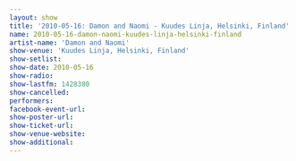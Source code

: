 ```yaml
---
layout: show
title: '2010-05-16: Damon and Naomi - Kuudes Linja, Helsinki, Finland'
name: 2010-05-16-damon-naomi-kuudes-linja-helsinki-finland
artist-name: 'Damon and Naomi'
show-venue: 'Kuudes Linja, Helsinki, Finland'
show-setlist: 
show-date: 2010-05-16
show-radio: 
show-lastfm: 1428380
show-cancelled: 
performers: 
facebook-event-url: 
show-poster-url: 
show-ticket-url: 
show-venue-website: 
show-additional: 
---
```


